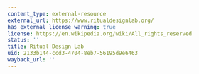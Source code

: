 ```yaml
---
content_type: external-resource
external_url: https://www.ritualdesignlab.org/
has_external_license_warning: true
license: https://en.wikipedia.org/wiki/All_rights_reserved
status: ''
title: Ritual Design Lab
uid: 2133b144-ccd3-4704-8eb7-56195d9e6463
wayback_url: ''
---
```


